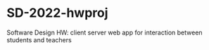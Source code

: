 # SD-2022-hwproj
Software Design HW: client server web app for interaction between students and teachers

